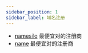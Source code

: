 ```yaml
---
sidebar_position: 1
sidebar_label: 域名注册
---
```


- [namesilo](https://www.namesilo.com/) 最便宜对的注册商
- [name](https://www.name.com/) 最便宜对的注册商
